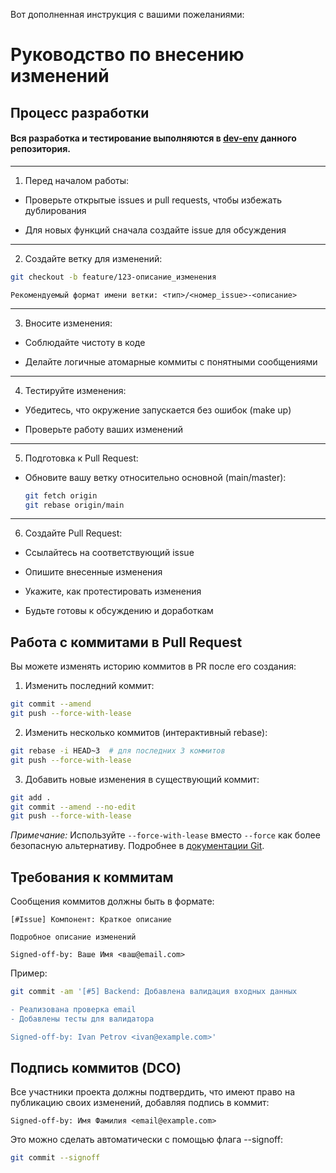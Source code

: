 Вот дополненная инструкция с вашими пожеланиями:

# Руководство по внесению изменений
## Процесс разработки

#### Вся разработка и тестирование выполняются в [dev-env](https://github.com/Junketsu-stacking/AniUtils-Dev-Env) данного репозитория.
---
1) Перед началом работы:

- Проверьте открытые issues и pull requests, чтобы избежать дублирования

- Для новых функций сначала создайте issue для обсуждения
---
2) Создайте ветку для изменений:

```bash
git checkout -b feature/123-описание_изменения
```
`Рекомендуемый формат имени ветки: <тип>/<номер_issue>-<описание>`

---
3) Вносите изменения:

- Соблюдайте чистоту в коде

- Делайте логичные атомарные коммиты с понятными сообщениями
---
4) Тестируйте изменения:

- Убедитесь, что окружение запускается без ошибок (make up)

- Проверьте работу ваших изменений
---
5) Подготовка к Pull Request:

- Обновите вашу ветку относительно основной (main/master):
  ```bash
  git fetch origin
  git rebase origin/main
  ```

---
6) Создайте Pull Request:

- Ссылайтесь на соответствующий issue

- Опишите внесенные изменения

- Укажите, как протестировать изменения

- Будьте готовы к обсуждению и доработкам

## Работа с коммитами в Pull Request

Вы можете изменять историю коммитов в PR после его создания:

1. Изменить последний коммит:
```bash
git commit --amend
git push --force-with-lease
```

2. Изменить несколько коммитов (интерактивный rebase):
```bash
git rebase -i HEAD~3  # для последних 3 коммитов
git push --force-with-lease
```

3. Добавить новые изменения в существующий коммит:
```bash
git add .
git commit --amend --no-edit
git push --force-with-lease
```

*Примечание:* Используйте `--force-with-lease` вместо `--force` как более безопасную альтернативу. Подробнее в [документации Git](https://git-scm.com/docs/git-push#Documentation/git-push.txt---force-with-leaseltrefnamegt).

## Требования к коммитам
Сообщения коммитов должны быть в формате:

```text
[#Issue] Компонент: Краткое описание

Подробное описание изменений

Signed-off-by: Ваше Имя <ваш@email.com>
```

Пример:

```bash
git commit -am '[#5] Backend: Добавлена валидация входных данных

- Реализована проверка email
- Добавлены тесты для валидатора

Signed-off-by: Ivan Petrov <ivan@example.com>'
```

## Подпись коммитов (DCO)
Все участники проекта должны подтвердить, что имеют право на публикацию своих изменений, добавляя подпись в коммит:

```text
Signed-off-by: Имя Фамилия <email@example.com>
```
Это можно сделать автоматически с помощью флага --signoff:

```bash
git commit --signoff
```